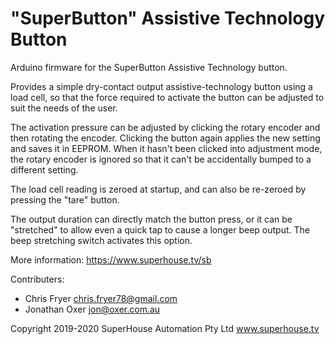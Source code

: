"SuperButton" Assistive Technology Button
=========================================

Arduino firmware for the SuperButton Assistive Technology button.

Provides a simple dry-contact output assistive-technology
button using a load cell, so that the force required to activate
the button can be adjusted to suit the needs of the user.

The activation pressure can be adjusted by clicking the rotary
encoder and then rotating the encoder. Clicking the button again
applies the new setting and saves it in EEPROM. When it hasn't
been clicked into adjustment mode, the rotary encoder is ignored
so that it can't be accidentally bumped to a different setting.

The load cell reading is zeroed at startup, and can also be
re-zeroed by pressing the "tare" button.

The output duration can directly match the button press, or it
can be "stretched" to allow even a quick tap to cause a longer
beep output. The beep stretching switch activates this option.

More information: https://www.superhouse.tv/sb

Contributers:
 * Chris Fryer <chris.fryer78@gmail.com>
 * Jonathan Oxer <jon@oxer.com.au>

Copyright 2019-2020 SuperHouse Automation Pty Ltd www.superhouse.tv
